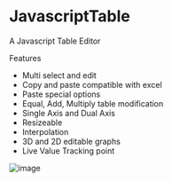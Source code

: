 # JavascriptTable
A Javascript Table Editor

Features
 - Multi select and edit
 - Copy and paste compatible with excel
 - Paste special options
 - Equal, Add, Multiply table modification
 - Single Axis and Dual Axis
 - Resizeable
 - Interpolation
 - 3D and 2D editable graphs
 - Live Value Tracking point

![image](https://user-images.githubusercontent.com/1595263/157198529-4f214c29-6376-491c-a5f6-5974b87a87c9.png)



